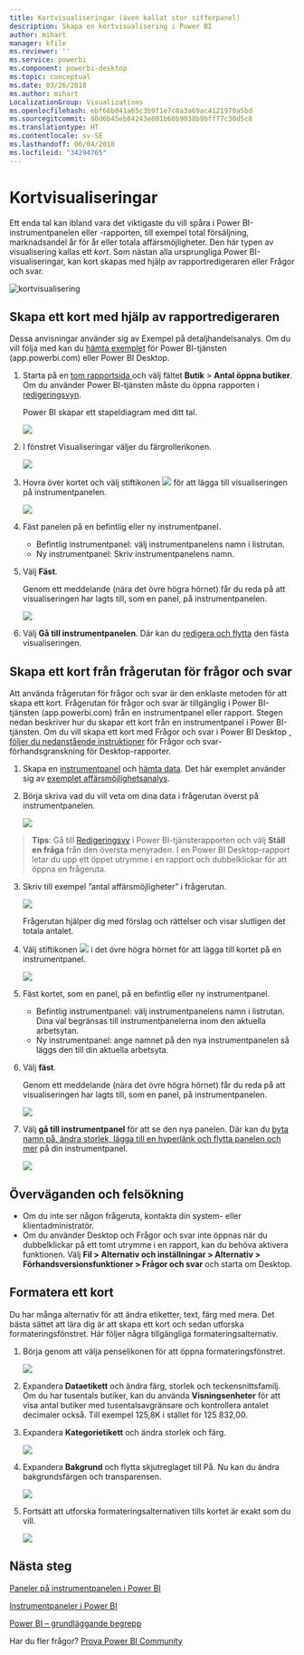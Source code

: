 ```yaml
---
title: Kortvisualiseringar (även kallat stor sifferpanel)
description: Skapa en kortvisualisering i Power BI
author: mihart
manager: kfile
ms.reviewer: ''
ms.service: powerbi
ms.component: powerbi-desktop
ms.topic: conceptual
ms.date: 03/26/2018
ms.author: mihart
LocalizationGroup: Visualizations
ms.openlocfilehash: ebf66b041a65c3b9f1e7c8a3a69ac4121970a5bd
ms.sourcegitcommit: 80d6b45eb84243e801b60b9038b9bff77c30d5c8
ms.translationtype: HT
ms.contentlocale: sv-SE
ms.lasthandoff: 06/04/2018
ms.locfileid: "34294765"
---
```

# <a name="card-visualizations"></a>Kortvisualiseringar
Ett enda tal kan ibland vara det viktigaste du vill spåra i Power BI-instrumentpanelen eller -rapporten, till exempel total försäljning, marknadsandel år för år eller totala affärsmöjligheter. Den här typen av visualisering kallas ett *kort*. Som nästan alla ursprungliga Power BI-visualiseringar, kan kort skapas med hjälp av rapportredigeraren eller Frågor och svar.

![kortvisualisering](media/power-bi-visualization-card/pbi_opptuntiescard.png)

## <a name="create-a-card-using-the-report-editor"></a>Skapa ett kort med hjälp av rapportredigeraren
Dessa anvisningar använder sig av Exempel på detaljhandelsanalys. Om du vill följa med kan du [hämta exemplet](sample-datasets.md) för Power BI-tjänsten (app.powerbi.com) eller Power BI Desktop.   

1. Starta på en [tom rapportsida ](power-bi-report-add-page.md) och välj fältet **Butik** \> **Antal öppna butiker**. Om du använder Power BI-tjänsten måste du öppna rapporten i [redigeringsvyn](service-interact-with-a-report-in-editing-view.md).

    Power BI skapar ett stapeldiagram med ditt tal.

   ![](media/power-bi-visualization-card/pbi_rptnumbertilechart.png)
2. I fönstret Visualiseringar väljer du färgrollerikonen.

   ![](media/power-bi-visualization-card/pbi_changechartcard.png)
6. Hovra över kortet och välj stiftikonen ![](media/power-bi-visualization-card/pbi_pintile.png) för att lägga till visualiseringen på instrumentpanelen.

   ![](media/power-bi-visualization-card/power-bi-pin-icon.png)
7. Fäst panelen på en befintlig eller ny instrumentpanel.

   * Befintlig instrumentpanel: välj instrumentpanelens namn i listrutan.
   * Ny instrumentpanel: Skriv instrumentpanelens namn.
8. Välj **Fäst**.

   Genom ett meddelande (nära det övre högra hörnet) får du reda på att visualiseringen har lagts till, som en panel, på instrumentpanelen.

   ![](media/power-bi-visualization-card/power-bi-pin-success-message.png)
9. Välj **Gå till instrumentpanelen**. Där kan du [redigera och flytta](service-dashboard-edit-tile.md) den fästa visualiseringen.


## <a name="create-a-card-from-the-qa-question-box"></a>Skapa ett kort från frågerutan för frågor och svar
Att använda frågerutan för frågor och svar är den enklaste metoden för att skapa ett kort. Frågerutan för frågor och svar är tillgänglig i Power BI-tjänsten (app.powerbi.com) från en instrumentpanel eller rapport. Stegen nedan beskriver hur du skapar ett kort från en instrumentpanel i Power BI-tjänsten. Om du vill skapa ett kort med Frågor och svar i Power BI Desktop [, följer du nedanstående instruktioner](https://powerbi.microsoft.com/en-us/blog/power-bi-desktop-december-feature-summary/#QandA) för Frågor och svar-förhandsgranskning för Desktop-rapporter.

1. Skapa en [instrumentpanel](service-dashboards.md) och [hämta data](service-get-data.md). Det här exemplet använder sig av [exemplet affärsmöjlighetsanalys](sample-opportunity-analysis.md).

1. Börja skriva vad du vill veta om dina data i frågerutan överst på instrumentpanelen. 

   ![](media/power-bi-visualization-card/power-bi-q-and-a-box.png)

>**Tips**: Gå till [Redigeringsvy](service-reading-view-and-editing-view.md) i Power BI-tjänsterapporten och välj **Ställ en fråga** från den översta menyraden. I en Power BI Desktop-rapport letar du upp ett öppet utrymme i en rapport och dubbelklickar för att öppna en frågeruta.

3. Skriv till exempel ”antal affärsmöjligheter” i frågerutan.

   ![](media/power-bi-visualization-card/power-bi-q-and-a.png)

   Frågerutan hjälper dig med förslag och rättelser och visar slutligen det totala antalet.  
4. Välj stiftikonen ![](media/power-bi-visualization-card/pbi_pintile.png) i det övre högra hörnet för att lägga till kortet på en instrumentpanel.

   ![](media/power-bi-visualization-card/power-bi-pin.png)
5. Fäst kortet, som en panel, på en befintlig eller ny instrumentpanel.

   * Befintlig instrumentpanel: välj instrumentpanelens namn i listrutan. Dina val begränsas till instrumentpanelerna inom den aktuella arbetsytan.
   * Ny instrumentpanel: ange namnet på den nya instrumentpanelen så läggs den till din aktuella arbetsyta.
6. Välj **fäst**.

   Genom ett meddelande (nära det övre högra hörnet) får du reda på att visualiseringen har lagts till, som en panel, på instrumentpanelen.  

   ![](media/power-bi-visualization-card/power-bi-success.png)
7. Välj **gå till instrumentpanel** för att se den nya panelen. Där kan du [byta namn på, ändra storlek, lägga till en hyperlänk och flytta panelen och mer](service-dashboard-edit-tile.md) på din instrumentpanel.

   ![](media/power-bi-visualization-card/power-bi-pinned.png)

## <a name="considerations-and-troubleshooting"></a>Överväganden och felsökning
- Om du inte ser någon frågeruta, kontakta din system- eller klientadministratör.    
- Om du använder Desktop och Frågor och svar inte öppnas när du dubbelklickar på ett tomt utrymme i en rapport, kan du behöva aktivera funktionen.  Välj **Fil > Alternativ och inställningar > Alternativ > Förhandsversionsfunktioner > Frågor och svar** och starta om Desktop.

## <a name="format-a-card"></a>Formatera ett kort
Du har många alternativ för att ändra etiketter, text, färg med mera. Det bästa sättet att lära dig är att skapa ett kort och sedan utforska formateringsfönstret. Här följer några tillgängliga formateringsalternativ. 

1. Börja genom att välja penselikonen för att öppna formateringsfönstret. 

    ![](media/power-bi-visualization-card/power-bi-format-card.png)
2. Expandera **Dataetikett** och ändra färg, storlek och teckensnittsfamilj. Om du har tusentals butiker, kan du använda **Visningsenheter** för att visa antal butiker med tusentalsavgränsare och kontrollera antalet decimaler också. Till exempel 125,8K i stället för 125 832,00.

3.  Expandera **Kategorietikett** och ändra storlek och färg.

    ![](media/power-bi-visualization-card/power-bi-card-format.png)

4. Expandera **Bakgrund** och flytta skjutreglaget till På.  Nu kan du ändra bakgrundsfärgen och transparensen.

    ![](media/power-bi-visualization-card/power-bi-format-color.png)

5. Fortsätt att utforska formateringsalternativen tills kortet är exakt som du vill. 

    ![](media/power-bi-visualization-card/power-bi-formatted.png)

## <a name="next-steps"></a>Nästa steg
[Paneler på instrumentpanelen i Power BI](service-dashboard-tiles.md)

[Instrumentpaneler i Power BI](service-dashboards.md)

[Power BI – grundläggande begrepp](service-basic-concepts.md)

Har du fler frågor? [Prova Power BI Community](http://community.powerbi.com/)
